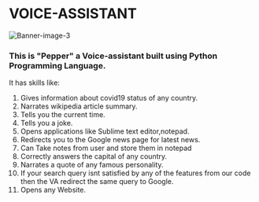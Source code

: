 # VOICE-ASSISTANT

![Banner-image-3](https://user-images.githubusercontent.com/56406787/87941367-afc5f200-cab8-11ea-8e1e-80ee6545601e.jpg)

### This is "Pepper" a Voice-assistant built using Python Programming Language.
It has skills like:
1. Gives information about covid19 status of any country.
2. Narrates wikipedia article summary.
3. Tells you the current time.
4. Tells you a joke.
5. Opens applications like Sublime text editor,notepad. 
5. Redirects you to the Google news page for latest news.
6. Can Take notes from user and store them in notepad
7. Correctly answers the capital of any country.
8. Narrates a  quote of any famous personality. 
9. If your search query isnt satisfied by any of the features from our code then the VA redirect the same query to Google.
10. Opens any Website. 
 
